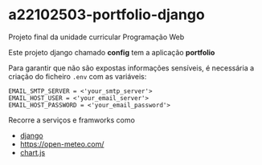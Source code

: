 # a22102503-portfolio-django
Projeto final da unidade curricular Programação Web

Este projeto django chamado **config** tem a aplicação **portfolio**

Para garantir que não são expostas informações sensíveis, é necessária a criação do ficheiro `.env` com as variáveis:

```
EMAIL_SMTP_SERVER = <'your_smtp_server'>
EMAIL_HOST_USER = <'your_email_server'>
EMAIL_HOST_PASSWORD = <'your_email_password'>
```

Recorre a serviços e framworks como
- [django](https://www.djangoproject.com/)
- https://open-meteo.com/
- [chart.js](https://www.chartjs.org/)